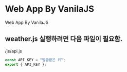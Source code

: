 # Web App By VanilaJS

Web App By VanilaJS

## weather.js 실행하려면 다음 파일이 필요함.

/js/api.js

```js
const API_KEY = "발급받은 키";
export { API_KEY };
```
